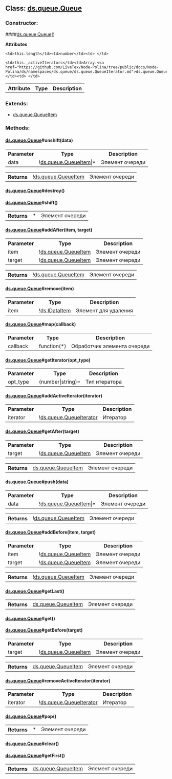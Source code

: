 ## **Class: <a href="https://github.com/LiveTex/Node-Polina/tree/public/docs/Node-Polina/ds/namespaces/ds.queue/ds.queue.Queue.md">ds.queue.Queue</a>**

 


### **Constructor:**
####<a href="https://github.com/LiveTex/Node-Polina/tree/public/docs/Node-Polina/ds/namespaces/ds.queue/ds.queue.Queue.md">ds.queue.Queue</a>()



**Attributes**
<table>
  <tr>
    <th>Attribute</th><th>Type</th><th>Description</th>
  </tr>
  
  <tr>
    
    <td>this.length</td><td>number</td><td> </td>
    
  </tr>
  
  <tr>
    
    <td>this._activeIterators</td><td>Array.<<a href="https://github.com/LiveTex/Node-Polina/tree/public/docs/Node-Polina/ds/namespaces/ds.queue/ds.queue.QueueIterator.md">ds.queue.QueueIterator</a>></td><td> </td>
    
  </tr>
  
</table>



### **Extends:**

* <a href="https://github.com/LiveTex/Node-Polina/tree/public/docs/Node-Polina/ds/namespaces/ds.queue/ds.queue.QueueItem.md">ds.queue.QueueItem</a>






### **Methods:**



#### <a href="https://github.com/LiveTex/Node-Polina/tree/public/docs/Node-Polina/ds/namespaces/ds.queue/ds.queue.Queue.md">ds.queue.Queue</a>#unshift(data)

 



<table>
  <tr>
    <th>Parameter</th><th>Type</th><th>Description</th>
  </tr>
  
  <tr>
    <td>data</td><td>!<a href="https://github.com/LiveTex/Node-Polina/tree/public/docs/Node-Polina/ds/namespaces/ds.queue/ds.queue.QueueItem.md">ds.queue.QueueItem</a>|*</td><td>Элемент очереди</td>
  </tr>
  
</table>


<table>
  <tr>
    <th>Returns</th><td>!<a href="https://github.com/LiveTex/Node-Polina/tree/public/docs/Node-Polina/ds/namespaces/ds.queue/ds.queue.QueueItem.md">ds.queue.QueueItem</a></td><td>Элемент очереди</td>
  </tr>
</table>




#### <a href="https://github.com/LiveTex/Node-Polina/tree/public/docs/Node-Polina/ds/namespaces/ds.queue/ds.queue.Queue.md">ds.queue.Queue</a>#destroy()

 







#### <a href="https://github.com/LiveTex/Node-Polina/tree/public/docs/Node-Polina/ds/namespaces/ds.queue/ds.queue.Queue.md">ds.queue.Queue</a>#shift()

 




<table>
  <tr>
    <th>Returns</th><td>*</td><td>Элемент очереди</td>
  </tr>
</table>




#### <a href="https://github.com/LiveTex/Node-Polina/tree/public/docs/Node-Polina/ds/namespaces/ds.queue/ds.queue.Queue.md">ds.queue.Queue</a>#addAfter(item, target)

 



<table>
  <tr>
    <th>Parameter</th><th>Type</th><th>Description</th>
  </tr>
  
  <tr>
    <td>item</td><td>!<a href="https://github.com/LiveTex/Node-Polina/tree/public/docs/Node-Polina/ds/namespaces/ds.queue/ds.queue.QueueItem.md">ds.queue.QueueItem</a></td><td>Элемент очереди</td>
  </tr>
  
  <tr>
    <td>target</td><td>!<a href="https://github.com/LiveTex/Node-Polina/tree/public/docs/Node-Polina/ds/namespaces/ds.queue/ds.queue.QueueItem.md">ds.queue.QueueItem</a></td><td>Элемент очереди</td>
  </tr>
  
</table>


<table>
  <tr>
    <th>Returns</th><td>!<a href="https://github.com/LiveTex/Node-Polina/tree/public/docs/Node-Polina/ds/namespaces/ds.queue/ds.queue.QueueItem.md">ds.queue.QueueItem</a></td><td>Элемент очереди</td>
  </tr>
</table>




#### <a href="https://github.com/LiveTex/Node-Polina/tree/public/docs/Node-Polina/ds/namespaces/ds.queue/ds.queue.Queue.md">ds.queue.Queue</a>#remove(item)

 



<table>
  <tr>
    <th>Parameter</th><th>Type</th><th>Description</th>
  </tr>
  
  <tr>
    <td>item</td><td>!<a href="https://github.com/LiveTex/Node-Polina/tree/public/docs/Node-Polina/ds/interfaces/ds.IDataItem.md">ds.IDataItem</a></td><td>Элемент для удаления</td>
  </tr>
  
</table>





#### <a href="https://github.com/LiveTex/Node-Polina/tree/public/docs/Node-Polina/ds/namespaces/ds.queue/ds.queue.Queue.md">ds.queue.Queue</a>#map(callback)

 



<table>
  <tr>
    <th>Parameter</th><th>Type</th><th>Description</th>
  </tr>
  
  <tr>
    <td>callback</td><td>function(*)</td><td>Обработчик элемента очереди</td>
  </tr>
  
</table>





#### <a href="https://github.com/LiveTex/Node-Polina/tree/public/docs/Node-Polina/ds/namespaces/ds.queue/ds.queue.Queue.md">ds.queue.Queue</a>#getIterator(opt_type)

 



<table>
  <tr>
    <th>Parameter</th><th>Type</th><th>Description</th>
  </tr>
  
  <tr>
    <td>opt_type</td><td>(number|string)=</td><td>Тип итератора</td>
  </tr>
  
</table>





#### <a href="https://github.com/LiveTex/Node-Polina/tree/public/docs/Node-Polina/ds/namespaces/ds.queue/ds.queue.Queue.md">ds.queue.Queue</a>#addActiveIterator(iterator)

 



<table>
  <tr>
    <th>Parameter</th><th>Type</th><th>Description</th>
  </tr>
  
  <tr>
    <td>iterator</td><td>!<a href="https://github.com/LiveTex/Node-Polina/tree/public/docs/Node-Polina/ds/namespaces/ds.queue/ds.queue.QueueIterator.md">ds.queue.QueueIterator</a></td><td>Итератор</td>
  </tr>
  
</table>





#### <a href="https://github.com/LiveTex/Node-Polina/tree/public/docs/Node-Polina/ds/namespaces/ds.queue/ds.queue.Queue.md">ds.queue.Queue</a>#getAfter(target)

 



<table>
  <tr>
    <th>Parameter</th><th>Type</th><th>Description</th>
  </tr>
  
  <tr>
    <td>target</td><td>!<a href="https://github.com/LiveTex/Node-Polina/tree/public/docs/Node-Polina/ds/namespaces/ds.queue/ds.queue.QueueItem.md">ds.queue.QueueItem</a></td><td>Элемент очереди</td>
  </tr>
  
</table>


<table>
  <tr>
    <th>Returns</th><td><a href="https://github.com/LiveTex/Node-Polina/tree/public/docs/Node-Polina/ds/namespaces/ds.queue/ds.queue.QueueItem.md">ds.queue.QueueItem</a></td><td>Элемент очереди</td>
  </tr>
</table>




#### <a href="https://github.com/LiveTex/Node-Polina/tree/public/docs/Node-Polina/ds/namespaces/ds.queue/ds.queue.Queue.md">ds.queue.Queue</a>#push(data)

 



<table>
  <tr>
    <th>Parameter</th><th>Type</th><th>Description</th>
  </tr>
  
  <tr>
    <td>data</td><td>!<a href="https://github.com/LiveTex/Node-Polina/tree/public/docs/Node-Polina/ds/namespaces/ds.queue/ds.queue.QueueItem.md">ds.queue.QueueItem</a>|*</td><td>Элемент очереди</td>
  </tr>
  
</table>


<table>
  <tr>
    <th>Returns</th><td>!<a href="https://github.com/LiveTex/Node-Polina/tree/public/docs/Node-Polina/ds/namespaces/ds.queue/ds.queue.QueueItem.md">ds.queue.QueueItem</a></td><td>Элемент очереди</td>
  </tr>
</table>




#### <a href="https://github.com/LiveTex/Node-Polina/tree/public/docs/Node-Polina/ds/namespaces/ds.queue/ds.queue.Queue.md">ds.queue.Queue</a>#addBefore(item, target)

 



<table>
  <tr>
    <th>Parameter</th><th>Type</th><th>Description</th>
  </tr>
  
  <tr>
    <td>item</td><td>!<a href="https://github.com/LiveTex/Node-Polina/tree/public/docs/Node-Polina/ds/namespaces/ds.queue/ds.queue.QueueItem.md">ds.queue.QueueItem</a></td><td>Элемент очереди</td>
  </tr>
  
  <tr>
    <td>target</td><td>!<a href="https://github.com/LiveTex/Node-Polina/tree/public/docs/Node-Polina/ds/namespaces/ds.queue/ds.queue.QueueItem.md">ds.queue.QueueItem</a></td><td>Элемент очереди</td>
  </tr>
  
</table>


<table>
  <tr>
    <th>Returns</th><td>!<a href="https://github.com/LiveTex/Node-Polina/tree/public/docs/Node-Polina/ds/namespaces/ds.queue/ds.queue.QueueItem.md">ds.queue.QueueItem</a></td><td>Элемент очереди</td>
  </tr>
</table>




#### <a href="https://github.com/LiveTex/Node-Polina/tree/public/docs/Node-Polina/ds/namespaces/ds.queue/ds.queue.Queue.md">ds.queue.Queue</a>#getLast()

 




<table>
  <tr>
    <th>Returns</th><td><a href="https://github.com/LiveTex/Node-Polina/tree/public/docs/Node-Polina/ds/namespaces/ds.queue/ds.queue.QueueItem.md">ds.queue.QueueItem</a></td><td>Элемент очереди</td>
  </tr>
</table>




#### <a href="https://github.com/LiveTex/Node-Polina/tree/public/docs/Node-Polina/ds/namespaces/ds.queue/ds.queue.Queue.md">ds.queue.Queue</a>#get()

 







#### <a href="https://github.com/LiveTex/Node-Polina/tree/public/docs/Node-Polina/ds/namespaces/ds.queue/ds.queue.Queue.md">ds.queue.Queue</a>#getBefore(target)

 



<table>
  <tr>
    <th>Parameter</th><th>Type</th><th>Description</th>
  </tr>
  
  <tr>
    <td>target</td><td>!<a href="https://github.com/LiveTex/Node-Polina/tree/public/docs/Node-Polina/ds/namespaces/ds.queue/ds.queue.QueueItem.md">ds.queue.QueueItem</a></td><td>Элемент очереди</td>
  </tr>
  
</table>


<table>
  <tr>
    <th>Returns</th><td><a href="https://github.com/LiveTex/Node-Polina/tree/public/docs/Node-Polina/ds/namespaces/ds.queue/ds.queue.QueueItem.md">ds.queue.QueueItem</a></td><td>Элемент очереди</td>
  </tr>
</table>




#### <a href="https://github.com/LiveTex/Node-Polina/tree/public/docs/Node-Polina/ds/namespaces/ds.queue/ds.queue.Queue.md">ds.queue.Queue</a>#removeActiveIterator(iterator)

 



<table>
  <tr>
    <th>Parameter</th><th>Type</th><th>Description</th>
  </tr>
  
  <tr>
    <td>iterator</td><td>!<a href="https://github.com/LiveTex/Node-Polina/tree/public/docs/Node-Polina/ds/namespaces/ds.queue/ds.queue.QueueIterator.md">ds.queue.QueueIterator</a></td><td>Итератор</td>
  </tr>
  
</table>





#### <a href="https://github.com/LiveTex/Node-Polina/tree/public/docs/Node-Polina/ds/namespaces/ds.queue/ds.queue.Queue.md">ds.queue.Queue</a>#pop()

 




<table>
  <tr>
    <th>Returns</th><td>*</td><td>Элемент очереди</td>
  </tr>
</table>




#### <a href="https://github.com/LiveTex/Node-Polina/tree/public/docs/Node-Polina/ds/namespaces/ds.queue/ds.queue.Queue.md">ds.queue.Queue</a>#clear()

 







#### <a href="https://github.com/LiveTex/Node-Polina/tree/public/docs/Node-Polina/ds/namespaces/ds.queue/ds.queue.Queue.md">ds.queue.Queue</a>#getFirst()

 




<table>
  <tr>
    <th>Returns</th><td><a href="https://github.com/LiveTex/Node-Polina/tree/public/docs/Node-Polina/ds/namespaces/ds.queue/ds.queue.QueueItem.md">ds.queue.QueueItem</a></td><td>Элемент очереди</td>
  </tr>
</table>



